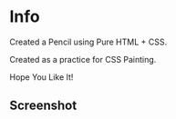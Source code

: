 # Info
Created a Pencil using Pure HTML + CSS.

Created as a practice for CSS Painting.

Hope You Like It!

## Screenshot


